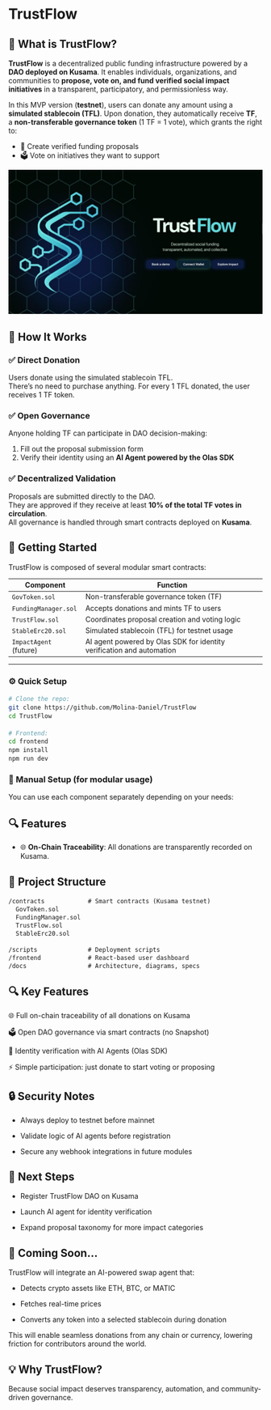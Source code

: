# TrustFlow

## 🔷 What is TrustFlow?

**TrustFlow** is a decentralized public funding infrastructure powered by a **DAO deployed on Kusama**. It enables individuals, organizations, and communities to **propose, vote on, and fund verified social impact initiatives** in a transparent, participatory, and permissionless way.

In this MVP version (**testnet**), users can donate any amount using a **simulated stablecoin (TFL)**. Upon donation, they automatically receive **TF**, a **non-transferable governance token** (1 TF = 1 vote), which grants the right to:

- 📝 Create verified funding proposals  
- 🗳️ Vote on initiatives they want to support


![Landing](https://github.com/Molina-Daniel/TrustFlow/blob/main/frontend/Landing.jpeg)



## 🧠 How It Works

### ✅ Direct Donation  
Users donate using the simulated stablecoin TFL.  
There’s no need to purchase anything. For every 1 TFL donated, the user receives 1 TF token.

### ✅ Open Governance  
Anyone holding TF can participate in DAO decision-making:
1. Fill out the proposal submission form  
2. Verify their identity using an **AI Agent powered by the Olas SDK**

### ✅ Decentralized Validation  
Proposals are submitted directly to the DAO.  
They are approved if they receive at least **10% of the total TF votes in circulation**.  
All governance is handled through smart contracts deployed on **Kusama**.



## 🚀 Getting Started

TrustFlow is composed of several modular smart contracts:

| Component             | Function                                                                 |
|-----------------------|--------------------------------------------------------------------------|
| `GovToken.sol`        | Non-transferable governance token (TF)                                   |
| `FundingManager.sol`  | Accepts donations and mints TF to users                                  |
| `TrustFlow.sol`       | Coordinates proposal creation and voting logic                           |
| `StableErc20.sol`     | Simulated stablecoin (TFL) for testnet usage                             |
| `ImpactAgent` (future) | AI agent powered by Olas SDK for identity verification and automation    |

---


### ⚙️ Quick Setup

```bash
# Clone the repo:
git clone https://github.com/Molina-Daniel/TrustFlow
cd TrustFlow

# Frontend:
cd frontend
npm install
npm run dev
```

### 🧠 Manual Setup (for modular usage)

You can use each component separately depending on your needs:

## 🔍 Features

- 🌐 **On-Chain Traceability**: All donations are transparently recorded on Kusama.

## 📁 Project Structure

```
/contracts            # Smart contracts (Kusama testnet)
  GovToken.sol
  FundingManager.sol
  TrustFlow.sol
  StableErc20.sol

/scripts              # Deployment scripts
/frontend             # React-based user dashboard
/docs                 # Architecture, diagrams, specs

```

## 🔍 Key Features
🌐 Full on-chain traceability of all donations on Kusama

🗳️ Open DAO governance via smart contracts (no Snapshot)

🧠 Identity verification with AI Agents (Olas SDK)

⚡ Simple participation: just donate to start voting or proposing

## 🔒 Security Notes
- Always deploy to testnet before mainnet

- Validate logic of AI agents before registration

- Secure any webhook integrations in future modules

## 📌 Next Steps
- Register TrustFlow DAO on Kusama

- Launch AI agent for identity verification

- Expand proposal taxonomy for more impact categories

## 🔮 Coming Soon...
TrustFlow will integrate an AI-powered swap agent that:

- Detects crypto assets like ETH, BTC, or MATIC

- Fetches real-time prices

- Converts any token into a selected stablecoin during donation

This will enable seamless donations from any chain or currency, lowering friction for contributors around the world.

## 💡 Why TrustFlow?
Because social impact deserves transparency, automation, and community-driven governance.


